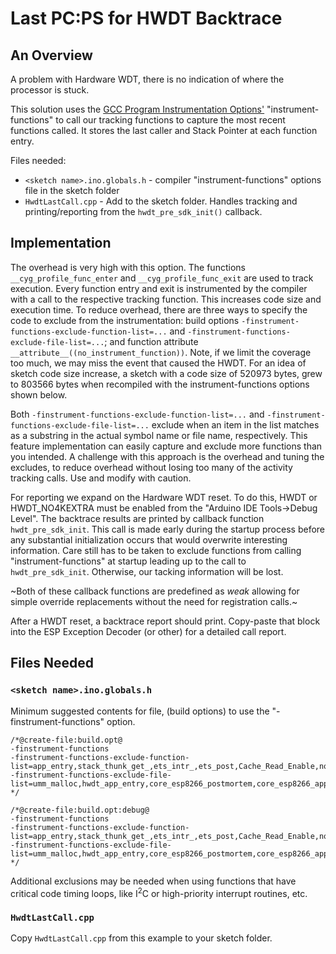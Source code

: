 # Last PC:PS for HWDT Backtrace
## An Overview
A problem with Hardware WDT, there is no indication of where the processor is stuck.

This solution uses the [GCC Program Instrumentation Options'](https://gcc.gnu.org/onlinedocs/gcc/Instrumentation-Options.html) "instrument-functions" to call our tracking functions to capture the most recent functions called. It stores the last caller and Stack Pointer at each function entry.

Files needed:
* `<sketch name>.ino.globals.h` - compiler "instrument-functions" options file in the sketch folder
* `HwdtLastCall.cpp` - Add to the sketch folder. Handles tracking and printing/reporting from the `hwdt_pre_sdk_init()` callback.

## Implementation
The overhead is very high with this option. The functions `__cyg_profile_func_enter` and `__cyg_profile_func_exit` are used to track execution. Every function entry and exit is instrumented by the compiler with a call to the respective tracking function. This increases code size and execution time. To reduce overhead, there are three ways to specify the code to exclude from the instrumentation: build options `-finstrument-functions-exclude-function-list=...` and `-finstrument-functions-exclude-file-list=...`; and function attribute `__attribute__((no_instrument_function))`. Note, if we limit the coverage too much, we may miss the event that caused the HWDT. For an idea of sketch code size increase, a sketch with a code size of 520973 bytes, grew to 803566 bytes when recompiled with the instrument-functions options shown below.  

Both `-finstrument-functions-exclude-function-list=...` and `-finstrument-functions-exclude-file-list=...` exclude when an item in the list matches as a substring in the actual symbol name or file name, respectively. This feature implementation can easily capture and exclude more functions than you intended. A challenge with this approach is the overhead and tuning the excludes, to reduce overhead without losing too many of the activity tracking calls. Use and modify with caution.

For reporting we expand on the Hardware WDT reset. To do this, HWDT or HWDT_NO4KEXTRA must be enabled from the "Arduino IDE Tools->Debug Level". The backtrace results are printed by callback function `hwdt_pre_sdk_init`. This call is made early during the startup process before any substantial initialization occurs that would overwrite interesting information. Care still has to be taken to exclude functions from calling "instrument-functions" at startup leading up to the call to `hwdt_pre_sdk_init`. Otherwise, our tacking information will be lost.

~Both of these callback functions are predefined as _weak_ allowing for simple override replacements without the need for registration calls.~

After a HWDT reset, a backtrace report should print. Copy-paste that block into the ESP Exception Decoder (or other) for a detailed call report.

## Files Needed
### `<sketch name>.ino.globals.h`
Minimum suggested contents for file, (build options) to use the "-finstrument-functions" option.
```
/*@create-file:build.opt@
-finstrument-functions
-finstrument-functions-exclude-function-list=app_entry,stack_thunk_get_,ets_intr_,ets_post,Cache_Read_Enable,non32xfer_exception_handler
-finstrument-functions-exclude-file-list=umm_malloc,hwdt_app_entry,core_esp8266_postmortem,core_esp8266_app_entry_noextra4k
*/

/*@create-file:build.opt:debug@
-finstrument-functions
-finstrument-functions-exclude-function-list=app_entry,stack_thunk_get_,ets_intr_,ets_post,Cache_Read_Enable,non32xfer_exception_handler
-finstrument-functions-exclude-file-list=umm_malloc,hwdt_app_entry,core_esp8266_postmortem,core_esp8266_app_entry_noextra4k
*/
```
Additional exclusions may be needed when using functions that have critical code timing loops, like I<sup>2</sup>C or high-priority interrupt routines, etc.


### `HwdtLastCall.cpp`
Copy `HwdtLastCall.cpp` from this example to your sketch folder.
